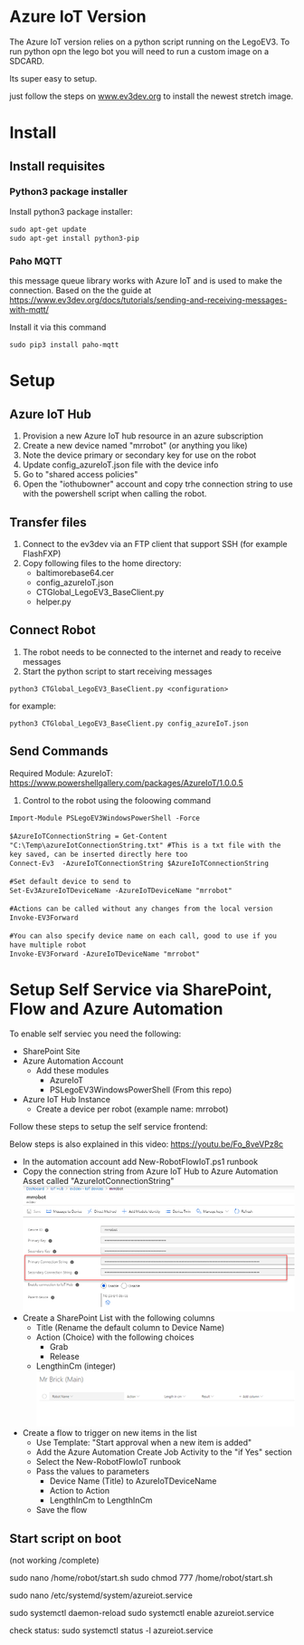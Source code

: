 

# Azure IoT Version

The Azure IoT version relies on a python script running on the LegoEV3.
To run python opn the lego bot you will need to run a custom image on a SDCARD.

Its super easy to setup.

just follow the steps on www.ev3dev.org to install the newest stretch image.

# Install
## Install requisites
### Python3 package installer
Install python3 package installer:
```
sudo apt-get update
sudo apt-get install python3-pip
```

### Paho MQTT
this message queue library works with Azure IoT and is used to make the connection.
Based on the the guide at https://www.ev3dev.org/docs/tutorials/sending-and-receiving-messages-with-mqtt/

Install it via this command
```
sudo pip3 install paho-mqtt
```

# Setup

## Azure IoT Hub
1. Provision a new Azure IoT hub resource in an azure subscription
1. Create a new device named "mrrobot" (or anything you like)
1. Note the device primary or secondary key for use on the robot
1. Update config_azureIoT.json file with the device info
1. Go to "shared access policies"
1. Open the "iothubowner" account and copy trhe connection string to use with the powershell script when calling the robot.

## Transfer files
1. Connect to the ev3dev via an FTP client that support SSH (for example FlashFXP)
1. Copy following files to the home directory:
    - baltimorebase64.cer
    - config_azureIoT.json
    - CTGlobal_LegoEV3_BaseClient.py
    - helper.py

## Connect Robot
1. The robot needs to be connected to the internet and ready to receive messages
1. Start the python script to start receiving messages
```
python3 CTGlobal_LegoEV3_BaseClient.py <configuration>
```
for example:
```
python3 CTGlobal_LegoEV3_BaseClient.py config_azureIoT.json

```

## Send Commands

Required Module:
AzureIoT:
https://www.powershellgallery.com/packages/AzureIoT/1.0.0.5

1. Control to the robot using the foloowing command
```
Import-Module PSLegoEV3WindowsPowerShell -Force

$AzureIoTConnectionString = Get-Content "C:\Temp\azureIotConnectionString.txt" #This is a txt file with the key saved, can be inserted directly here too
Connect-Ev3  -AzureIoTConnectionString $AzureIoTConnectionString

#Set default device to send to
Set-Ev3AzureIoTDeviceName -AzureIoTDeviceName "mrrobot"

#Actions can be called without any changes from the local version
Invoke-EV3Forward

#You can also specify device name on each call, good to use if you have multiple robot
Invoke-EV3Forward -AzureIoTDeviceName "mrrobot"
```

# Setup Self Service via SharePoint, Flow and Azure Automation

To enable self serviec you need the following:
- SharePoint Site
- Azure Automation Account
    - Add these modules
        - AzureIoT
        - PSLegoEV3WindowsPowerShell (From this repo)
- Azure IoT Hub Instance
    - Create a device per robot (example name: mrrobot)

Follow these steps to setup the self service frontend:

Below steps is also explained in this video:
https://youtu.be/Fo_8veVPz8c

- In the automation account add New-RobotFlowIoT.ps1 runbook
- Copy the connection string from Azure IoT Hub to Azure Automation Asset called "AzureIotConnectionString"
![](img/connectionstring.png)
- Create a SharePoint List with the following columns
    - Title (Rename the default column to Device Name)
    - Action (Choice) with the following choices
        - Grab
        - Release
    - LengthinCm (integer)
![](img/sharepointlist.png) 
- Create a flow to trigger on new items in the list
    - Use Template: "Start approval when a new item is added"
    - Add the Azure Automation Create Job Activity to the "if Yes" section
    - Select the New-RobotFlowIoT runbook
    - Pass the values to parameters
        - Device Name (Title) to AzureIoTDeviceName
        - Action to Action
        - LengthInCm to LengthInCm
    - Save the flow

## Start script on boot
(not working /complete)

sudo nano  /home/robot/start.sh
sudo chmod 777 /home/robot/start.sh

sudo nano /etc/systemd/system/azureiot.service


sudo systemctl daemon-reload
sudo systemctl enable azureiot.service

check status: 
sudo systemctl status -l azureiot.service
